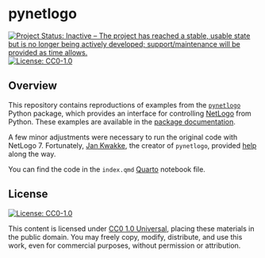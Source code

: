 # pynetlogo

<!-- badges: start -->
[![Project Status: Inactive – The project has reached a stable, usable state but is no longer being actively developed; support/maintenance will be provided as time allows.](https://www.repostatus.org/badges/latest/inactive.svg)](https://www.repostatus.org/#inactive)
[![License: CC0-1.0](https://img.shields.io/badge/license-CC0_1.0-lightgrey.svg)](http://creativecommons.org/publicdomain/zero/1.0/)
<!-- badges: end -->

## Overview

This repository contains reproductions of examples from the [`pynetlogo`](https://pynetlogo.readthedocs.io) Python package, which provides an interface for controlling [NetLogo](https://www.netlogo.org) from Python. These examples are available in the [package documentation](https://pynetlogo.readthedocs.io).

A few minor adjustments were necessary to run the original code with NetLogo 7. Fortunately, [Jan Kwakke](https://github.com/quaquel), the creator of `pynetlogo`, provided [help](https://github.com/quaquel/pyNetLogo/issues/90) along the way.

You can find the code in the `index.qmd` [Quarto](https://quarto.org/) notebook file.

## License

[![License: CC0-1.0](https://img.shields.io/badge/license-CC0_1.0-lightgrey.svg)](http://creativecommons.org/publicdomain/zero/1.0/)

This content is licensed under [CC0 1.0 Universal](https://creativecommons.org/publicdomain/zero/1.0/), placing these materials in the public domain. You may freely copy, modify, distribute, and use this work, even for commercial purposes, without permission or attribution.
